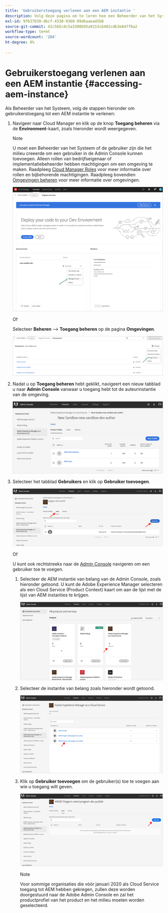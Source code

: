 ```yaml
---
title: 'Gebruikerstoegang verlenen aan een AEM instantie '
description: Volg deze pagina om te leren hoe een Beheerder van het Systeem gebruikerstoegang tot een AEM Instantie verleent
exl-id: 9f637030-dbcf-4330-9360-99d6aaea45b8
source-git-commit: 42c565c8c5a3300b95a9153cb402cdb3e847f6a2
workflow-type: tm+mt
source-wordcount: '284'
ht-degree: 0%

---
```


# Gebruikerstoegang verlenen aan een AEM instantie {#accessing-aem-instance}

Als Beheerder van het Systeem, volg de stappen hieronder om gebruikerstoegang tot een AEM instantie te verlenen:

1. Navigeer naar Cloud Manager en klik op de knop **Toegang beheren** via de **Environment**-kaart, zoals hieronder wordt weergegeven.

   >[!NOTE]
   >U moet een Beheerder van het Systeem of de gebruiker zijn die het milieu creeerde om een gebruiker in de Admin Console kunnen toevoegen. Alleen rollen van bedrijfseigenaar of implementatiebeheerder hebben machtigingen om een omgeving te maken. Raadpleeg [Cloud Manager Roles](/help/onboarding/what-is-required/user-roles-permissions.md) voor meer informatie over rollen en bijbehorende machtigingen. Raadpleeg bovendien [Omgevingen beheren](/help/implementing/cloud-manager/manage-environments.md) voor meer informatie over omgevingen.

   ![](/help/implementing/cloud-manager/getting-access-to-aem-in-cloud/assets/sys-admin6.png)

   Of

   Selecteer **Beheren** —> **Toegang beheren** op de pagina **Omgevingen**.

   ![](/help/implementing/cloud-manager/getting-access-to-aem-in-cloud/assets/sys-admin4.png)


1. Nadat u op **Toegang beheren** hebt geklikt, navigeert een nieuw tabblad u naar **Admin Console** vanwaar u toegang hebt tot de auteurinstantie van de omgeving.

   ![](/help/implementing/cloud-manager/getting-access-to-aem-in-cloud/assets/sys-admin-2.png)

1. Selecteer het tabblad **Gebruikers** en klik op **Gebruiker toevoegen**.

   ![](/help/onboarding/what-is-required/assets/admin-console-5.png)



   Of

   U kunt ook rechtstreeks naar de [Admin Console](https://adminconsole.adobe.com) navigeren om een gebruiker toe te voegen.

   1. Selecteer de AEM instantie van belang van de Admin Console, zoals hieronder getoond. U kunt de Adobe Experience Manager selecteren als een Cloud Service (Product Context) kaart om aan de lijst met de lijst van AEM instanties te krijgen.

      ![](/help/onboarding/what-is-required/assets/admin-console-6.png)

   1. Selecteer de instantie van belang zoals hieronder wordt getoond.

      ![](/help/onboarding/what-is-required/assets/admin-console-7.png)


   1. Klik op **Gebruiker toevoegen** om de gebruiker(s) toe te voegen aan wie u toegang wilt geven.

      ![](/help/onboarding/what-is-required/assets/admin-console-8.png)

      >[!NOTE]
      >Voor sommige organisaties die vóór januari 2020 als Cloud Service toegang tot AEM hebben gekregen, zullen deze worden doorgestuurd naar de Adobe Admin Console en zal het productprofiel van het product en het milieu moeten worden geselecteerd.
